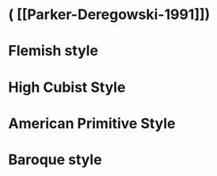 # ( [[Parker-Deregowski-1991]])


Flemish style
=============


High Cubist Style
=================


American Primitive Style
========================


Baroque style
=============




